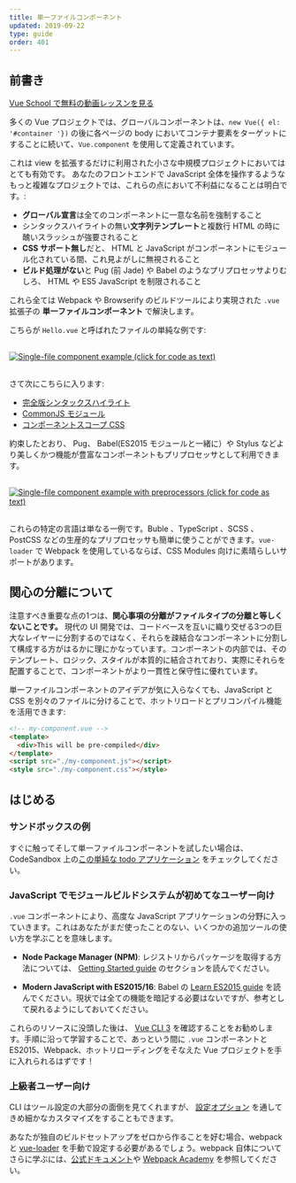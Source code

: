 ```yaml
---
title: 単一ファイルコンポーネント
updated: 2019-09-22
type: guide
order: 401
---
```


## 前書き

<div class="vueschool"><a href="https://vueschool.io/lessons/introduction-to-single-file-components?friend=vuejs" target="_blank" rel="sponsored noopener" title="Free Vue.js Single File Components lesson">Vue School で無料の動画レッスンを見る</a></div>

多くの Vue プロジェクトでは、グローバルコンポーネントは、`new Vue({ el: '#container '})` の後に各ページの body においてコンテナ要素をターゲットにすることに続いて、`Vue.component` を使用して定義されています。

これは view を拡張するだけに利用された小さな中規模プロジェクトにおいてはとても有効です。 あなたのフロントエンドで JavaScript 全体を操作するようなもっと複雑なプロジェクトでは、これらの点において不利益になることは明白です。:

- **グローバル宣言**は全てのコンポーネントに一意な名前を強制すること
- シンタックスハイライトの無い**文字列テンプレート**と複数行 HTML の時に醜いスラッシュが強要されること
- **CSS サポート無し**だと、 HTML と JavaScript がコンポーネントにモジュール化されている間、これ見よがしに無視されること
- **ビルド処理がない**と Pug (前 Jade) や Babel のようなプリプロセッサよりむしろ、 HTML や ES5 JavaScript を制限されること

これら全ては Webpack や Browserify のビルドツールにより実現された `.vue` 拡張子の **単一ファイルコンポーネント** で解決します。

こちらが `Hello.vue` と呼ばれたファイルの単純な例です:

<a href="https://gist.github.com/chrisvfritz/e2b6a6110e0829d78fa4aedf7cf6b235" target="_blank" rel="noopener noreferrer"><img src="/images/vue-component.png" alt="Single-file component example (click for code as text)" style="display: block; margin: 30px auto;"></a>

さて次にこちらに入ります:

- [完全版シンタックスハイライト](https://github.com/vuejs/awesome-vue#source-code-editing)
- [CommonJS モジュール](https://webpack.js.org/concepts/modules/#what-is-a-webpack-module)
- [コンポーネントスコープ CSS](https://vue-loader.vuejs.org/ja/features/scoped-css.html)

約束したとおり、 Pug、 Babel(ES2015 モジュールと一緒に）や Stylus などより美しくかつ機能が豊富なコンポーネントもプリプロセッサとして利用できます。

<a href="https://gist.github.com/chrisvfritz/1c9f2daea9bc078dcb47e9a82e5f7587" target="_blank" rel="noopener noreferrer"><img src="/images/vue-component-with-preprocessors.png" alt="Single-file component example with preprocessors (click for code as text)" style="display: block; margin: 30px auto;"></a>

これらの特定の言語は単なる一例です。Buble 、TypeScript 、SCSS 、PostCSS などの生産的なプリプロセッサも簡単に使うことができます。`vue-loader` で Webpack を使用しているならば、CSS Modules 向けに素晴らしいサポートがあります。

## 関心の分離について

注意すべき重要な点の1つは、**関心事項の分離がファイルタイプの分離と等しくないことです。** 現代の UI 開発では、コードベースを互いに織り交ぜる3つの巨大なレイヤーに分割するのではなく、それらを疎結合なコンポーネントに分割して構成する方がはるかに理にかなっています。コンポーネントの内部では、そのテンプレート、ロジック、スタイルが本質的に結合されており、実際にそれらを配置することで、コンポーネントがより一貫性と保守性に優れています。

単一ファイルコンポーネントのアイデアが気に入らなくても、JavaScript と CSS を別々のファイルに分けることで、ホットリロードとプリコンパイル機能を活用できます:

```html
<!-- my-component.vue -->
<template>
  <div>This will be pre-compiled</div>
</template>
<script src="./my-component.js"></script>
<style src="./my-component.css"></style>
```

## はじめる

### サンドボックスの例

すぐに触ってそして単一ファイルコンポーネントを試したい場合は、CodeSandbox 上の[この単純な todo アプリケーション](https://codesandbox.io/s/o29j95wx9) をチェックしてください。

### JavaScript でモジュールビルドシステムが初めてなユーザー向け

`.vue` コンポーネントにより、高度な JavaScript アプリケーションの分野に入っていきます。これはあなたがまだ使ったことのない、いくつかの追加ツールの使い方を学ぶことを意味します。

- **Node Package Manager (NPM)**: レジストリからパッケージを取得する方法については、 [Getting Started guide](https://docs.npmjs.com/packages-and-modules/getting-packages-from-the-registry) のセクションを読んでください。

- **Modern JavaScript with ES2015/16**: Babel の [Learn ES2015 guide](https://babeljs.io/docs/learn-es2015/) を読んでください。現状では全ての機能を暗記する必要はないですが、参考として戻れるようにしておいてください。

これらのリソースに没頭した後は、 [Vue CLI 3](https://cli.vuejs.org/) を確認することをお勧めします。手順に沿って学習することで、あっという間に `.vue` コンポーネントと ES2015、Webpack、ホットリローディングをそなえた Vue プロジェクトを手に入れられるはずです！

### 上級者ユーザー向け

CLI はツール設定の大部分の面倒を見てくれますが、 [設定オプション](https://cli.vuejs.org/config/) を通してきめ細かなカスタマイズをすることもできます。

あなたが独自のビルドセットアップをゼロから作ることを好む場合、webpack と [vue-loader](https://vue-loader.vuejs.org) を手動で設定する必要があるでしょう。webpack 自体についてさらに学ぶには、[公式ドキュメント](https://webpack.js.org/configuration/)や [Webpack Academy](https://webpack.academy/p/the-core-concepts) を参照してください。
